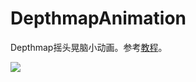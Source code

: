 # DepthmapAnimation
 
Depthmap摇头晃脑小动画。参考[教程](https://www.alanzucconi.com/2019/01/01/parallax-shader/)。

![](./kittydepthmap.gif)

